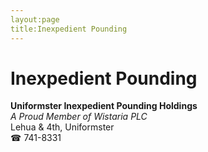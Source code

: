```yaml
---
layout:page
title:Inexpedient Pounding
---
```

# Inexpedient Pounding

**Uniformster Inexpedient Pounding Holdings**  
_A Proud Member of Wistaria PLC_  
Lehua & 4th, Uniformster  
☎ 741-8331



